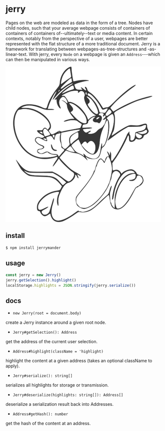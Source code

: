 # jerry

Pages on the web are modeled as data in the form of a tree. Nodes have child
nodes, such that your average webpage consists of containers of containers of
containers of--ultimately--text or media content. In certain contexts, notably
from the perspective of a user, webpages are better represented with the flat
structure of a more traditional document. Jerry is a framework for translating
between webpages-as-tree-structures and -as-linear-text. With jerry, every
`Node` on a webpage is given an `Address`---which can then be manipulated in
various ways.

![jerry](jerry.svg)

## install

```bash
$ npm install jerrymander
```

## usage

```javascript
const jerry = new Jerry()
jerry.getSelection().highlight()
localStorage.highlights = JSON.stringify(jerry.serialize())
```

## docs

- `new Jerry(root = document.body)`

create a Jerry instance around a given root node.

- `Jerry#getSelection(): Address`

get the address of the current user selection.

- `Address#highlight(className = 'highlight)`

highlight the content at a given address (takes an optional className to apply).

- `Jerry#serialize(): string[]`

serializes all highlights for storage or transmission.

- `Jerry#deserialize(highlights: string[]): Address[]`

deserialize a serialization result back into Addresses.

- `Address#getHash(): number`

get the hash of the content at an address.
